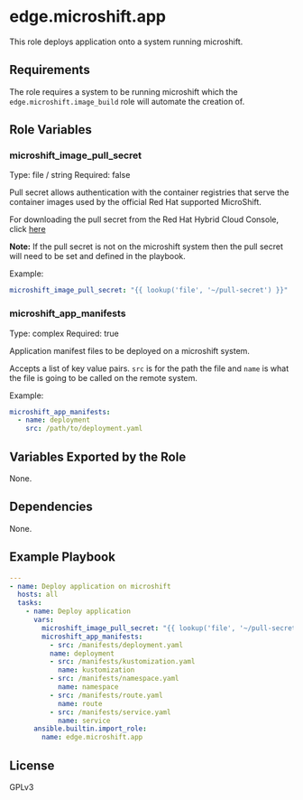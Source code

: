 # edge.microshift.app

This role deploys application onto a system running microshift.

## Requirements

The role requires a system to be running microshift which
the `edge.microshift.image_build` role will automate the creation of.

## Role Variables

### microshift_image_pull_secret

Type: file / string
Required: false

Pull secret allows authentication with the container registries that serve the container images used by the official Red Hat supported MicroShift.

For downloading the pull secret from the Red Hat Hybrid Cloud Console, click [here](https://console.redhat.com/openshift/install/pull-secret)

**Note:** If the pull secret is not on the microshift system then the pull secret will need to be set and defined in the playbook.

Example:
```yaml
microshift_image_pull_secret: "{{ lookup('file', '~/pull-secret') }}"
```

### microshift_app_manifests

Type: complex
Required: true

Application manifest files to be deployed on a microshift system. 

Accepts a list of key value pairs. `src` is for the path the file and `name` is what the file is going to be called on the remote system.

Example:

```yaml
microshift_app_manifests:
  - name: deployment
    src: /path/to/deployment.yaml
```

## Variables Exported by the Role

None.

## Dependencies

None.

## Example Playbook

```yaml
---
- name: Deploy application on microshift
  hosts: all
  tasks:
    - name: Deploy application
      vars:
        microshift_image_pull_secret: "{{ lookup('file', '~/pull-secret.txt') }}"
        microshift_app_manifests:
          - src: /manifests/deployment.yaml
          name: deployment
          - src: /manifests/kustomization.yaml
            name: kustomization
          - src: /manifests/namespace.yaml
            name: namespace
          - src: /manifests/route.yaml
            name: route
          - src: /manifests/service.yaml
            name: service
      ansible.builtin.import_role:
        name: edge.microshift.app
```


## License

GPLv3
